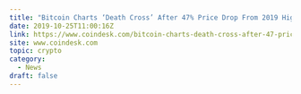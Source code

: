 ```yaml
---
title: "Bitcoin Charts ‘Death Cross’ After 47% Price Drop From 2019 High"
date: 2019-10-25T11:00:16Z
link: https://www.coindesk.com/bitcoin-charts-death-cross-after-47-price-drop-from-2019-high?utm_medium=RSS&utm_source=hune
site: www.coindesk.com
topic: crypto
category:
  - News
draft: false
---
```

